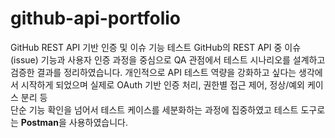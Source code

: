 # github-api-portfolio
GitHub REST API 기반 인증 및 이슈 기능 테스트
GitHub의 REST API 중 이슈(issue) 기능과 사용자 인증 과정을 중심으로
QA 관점에서 테스트 시나리오를 설계하고 검증한 결과를 정리하였습니다.
개인적으로 API 테스트 역량을 강화하고 싶다는 생각에서 시작하게 되었으며
실제로 OAuth 기반 인증 처리, 권한별 접근 제어, 정상/예외 케이스 분리 등   
단순 기능 확인을 넘어서 테스트 케이스를 세분화하는 과정에 집중하였고 테스트 도구로는 **Postman**을 사용하였습니다.
